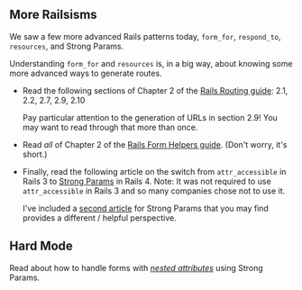 ## More Railsisms

We saw a few more advanced Rails patterns today,
`form_for`, `respond_to`, `resources`, and Strong Params.

Understanding `form_for` and `resources` is, in a big way,
about knowing some more advanced ways to generate routes.

* Read the following sections of Chapter 2 of the [Rails Routing guide][routing]:
  2.1, 2.2, 2.7, 2.9, 2.10

  Pay particular attention to the generation of URLs in section 2.9!
  You may want to read through that more than once.

* Read *all* of Chapter 2 of the [Rails Form Helpers guide][forms]. (Don't worry, it's short.)
  
* Finally, read the following article on the switch from `attr_accessible` in Rails 3
  to [Strong Params][strong] in Rails 4. Note: It was not required to use `attr_accessible`
  in Rails 3 and so many companies chose not to use it.

  I've included a [second article][strong-2] for Strong Params that you may find provides
  a different / helpful perspective.

[routing]: http://guides.rubyonrails.org/routing.html#resource-routing-the-rails-default
[forms]:  http://guides.rubyonrails.org/form_helpers.html#dealing-with-model-objects
[strong]: http://www.sitepoint.com/rails-4-quick-look-strong-parameters/
[strong-2]: http://blog.trackets.com/2013/08/17/strong-parameters-by-example.html

## Hard Mode

Read about how to handle forms with [*nested attributes*][nested] using Strong Params.

[nested]: http://patshaughnessy.net/2014/6/16/a-rule-of-thumb-for-strong-parameters
